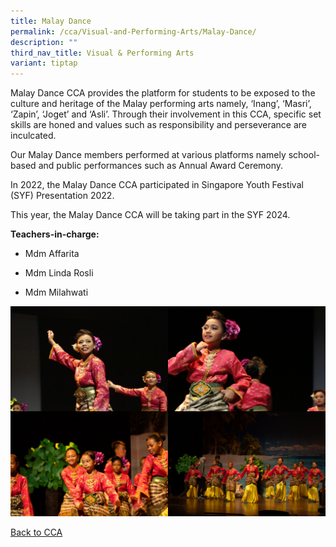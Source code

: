```yaml
---
title: Malay Dance
permalink: /cca/Visual-and-Performing-Arts/Malay-Dance/
description: ""
third_nav_title: Visual & Performing Arts
variant: tiptap
---
```

<p>Malay Dance CCA provides the platform for students to be exposed to the
culture and heritage of the Malay performing arts namely, ‘Inang’, ‘Masri’,
‘Zapin’, ‘Joget’ and ‘Asli’. Through their involvement in this CCA, specific
set skills are honed and values such as responsibility and perseverance
are inculcated.</p>
<p>Our Malay Dance members performed at various platforms namely school-based
and public performances such as Annual Award Ceremony.</p>
<p>In 2022, the Malay Dance CCA participated in Singapore Youth Festival
(SYF) Presentation 2022.</p>
<p>This year, the Malay Dance CCA will be taking part in the SYF 2024.</p>
<p><strong>Teachers-in-charge:</strong>
</p>
<ul data-tight="true" class="tight">
<li>
<p>Mdm Affarita</p>
</li>
<li>
<p>Mdm Linda Rosli</p>
</li>
<li>
<p>Mdm Milahwati</p>
</li>
</ul>
<div class="isomer-image-wrapper">
<img style="width:50%;float:left" height="auto" width="100%" src="/images/IMG_0099.jpeg">
</div>
<div class="isomer-image-wrapper">
<img style="width:50%;float:left" height="auto" width="100%" src="/images/IMG_9782.jpeg">
</div>
<div class="isomer-image-wrapper">
<img style="width:50%;float:left" height="auto" width="100%" src="/images/20190704-_AR38536.jpeg">
</div>
<div class="isomer-image-wrapper">
<img style="width:50%" height="auto" width="100%" src="/images/20190704-_AR38539.jpeg">
</div>
<p></p>
<p><a href="/caps-experience/Social-Moral-Emotional/Co-Curricular-Activities-CCA/" rel="noopener noreferrer nofollow" target="_blank">Back to CCA</a>
</p>